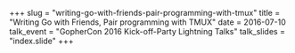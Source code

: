 +++
slug = "writing-go-with-friends-pair-programming-with-tmux"
title = "Writing Go with Friends, Pair programming with TMUX"
date = 2016-07-10
talk_event = "GopherCon 2016 Kick-off-Party Lightning Talks"
talk_slides = "index.slide"
+++
